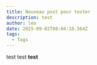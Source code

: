 ```yaml
---
title: Nouveau post pour tester
description: test
author: léo
date: 2025-09-02T08:04:18.564Z
tags:
  - Tags
---
```

test test **test**